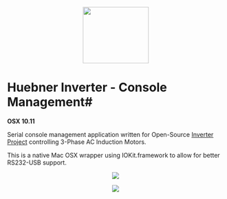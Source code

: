 <p align="center">
<img src="https://github.com/poofik/huebner-inverter/raw/master/Icons/icon.png" alt="" width="153" height="131" />
</p>

# Huebner Inverter - Console Management#
**OSX 10.11**

Serial console management application written for Open-Source [Inverter Project](http://johanneshuebner.com/quickcms/index.html%3Fde_electric-car-conversion-site,14.html) controlling 3-Phase AC Induction Motors.

This is a native Mac OSX wrapper using IOKit.framework to allow for better RS232-USB support.

<p align="center">
  <img src="https://github.com/poofik/huebner-inverter/raw/master/Screenshot.jpg">
</p>

<p align="center">
  <img src="https://github.com/poofik/huebner-inverter/raw/master/Photo.jpg">
</p>